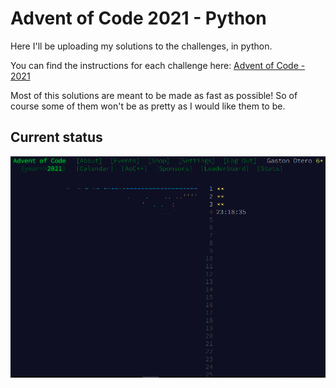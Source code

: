  # Advent of Code 2021 - Python

Here I'll be uploading my solutions to the challenges, in python.

You can find the instructions for each challenge here: [Advent of Code - 2021](https://adventofcode.com/2021)

Most of this solutions are meant to be made as fast as possible! So of course some of them won't be as pretty as I would like them to be.

## Current status

![status](status.png)
